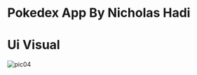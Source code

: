 # Pokedex App By Nicholas Hadi

# Ui Visual
![pic04](https://user-images.githubusercontent.com/71242446/143531146-3caa90be-8fcb-490e-8663-840102b02217.jpg)
